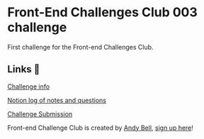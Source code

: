 # Front-End Challenges Club 003 challenge

 First challenge for the Front-end Challenges Club.

 ## Links 🔗
 [Challenge info](https://front-end-challenges.club/challenge-003-duotone-card/)

 [Notion log of notes and questions](https://www.notion.so/superterrific/Challenge-003-Duotone-Card-c4d06117e5e54da398667aa15e8dd05c)

 [Challenge Submission](https://superterrific.github.io/fecc-003/)

 Front-end Challenge Club is created by [Andy Bell](https://hankchizljaw.com/), [sign up here](https://front-end-challenges.club/)!
